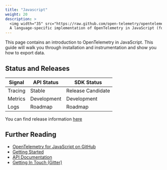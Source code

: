 ```yaml
---
title: "Javascript"
weight: 20
description: >
  <img width="35" src="https://raw.github.com/open-telemetry/opentelemetry.io/main/iconography/32x32/JS_SDK.svg"></img>
  A language-specific implementation of OpenTelemetry in JavaScript (for Node.JS & the browser).
---
```


This page contains an introduction to OpenTelemetry in JavaScript. This guide
will walk you through installation and instrumentation and show you how to
export data.

## Status and Releases

| Signal  | API Status  | SDK Status        |
|---------|-------------|-------------------|
| Tracing | Stable      | Release Candidate |
| Metrics | Development | Development       |
| Logs    | Roadmap     | Roadmap           |

You can find release information [here](https://github.com/open-telemetry/opentelemetry-js/releases)

## Further Reading

- [OpenTelemetry for JavaScript on GitHub](https://github.com/open-telemetry/opentelemetry-js)
- [Getting Started](https://github.com/open-telemetry/opentelemetry-js/blob/main/getting-started/README.md)
- [API Documentation](https://open-telemetry.github.io/opentelemetry-js)
- [Getting In Touch (Gitter)](https://gitter.im/open-telemetry/opentelemetry-node)
